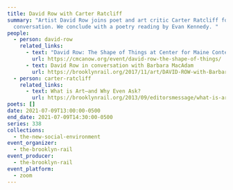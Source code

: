 ```yaml
---
title: David Row with Carter Ratcliff
summary: "Artist David Row joins poet and art critic Carter Ratcliff for a
  conversation. We conclude with a poetry reading by Evan Kennedy. "
people:
  - person: david-row
    related_links:
      - text: "David Row: The Shape of Things at Center for Maine Contemporary Art"
        url: https://cmcanow.org/event/david-row-the-shape-of-things/
      - text: David Row in conversation with Barbara MacAdam
        url: https://brooklynrail.org/2017/11/art/DAVID-ROW-with-Barbara-MacAdam
  - person: carter-ratcliff
    related_links:
      - text: What is Art—and Why Even Ask?
        url: https://brooklynrail.org/2013/09/editorsmessage/what-is-artand-why-even-ask
poets: []
date: 2021-07-09T13:00:00-0500
end_date: 2021-07-09T14:30:00-0500
series: 338
collections:
  - the-new-social-environment
event_organizer:
  - the-brooklyn-rail
event_producer:
  - the-brooklyn-rail
event_platform:
  - zoom
---
```

